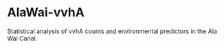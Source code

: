 # AlaWai-vvhA
Statistical analysis of vvhA counts and environmental predictors in the Ala Wai Canal.

